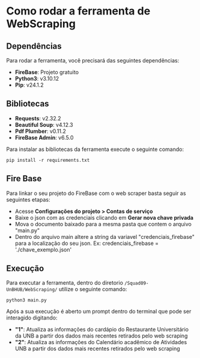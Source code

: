 # Como rodar a ferramenta de WebScraping

## Dependências

Para rodar a ferramenta, você precisará das seguintes dependências:

- **FireBase**: Projeto gratuito
- **Python3**: v3.10.12
- **Pip**: v24.1.2

## Bibliotecas

- **Requests**: v2.32.2
- **Beautiful Soup**: v4.12.3
- **Pdf Plumber**: v0.11.2
- **FireBase Admin**: v6.5.0

Para instalar as bibliotecas da ferramenta execute o seguinte comando:

```
pip install -r requirements.txt
```

## Fire Base
Para linkar o seu projeto do FireBase com o web scraper basta seguir as seguintes etapas:
-  Acesse **Configurações do projeto > Contas de serviço**
-  Baixe o json com as credenciais clicando em **Gerar nova chave privada**
-  Mova o documento baixado para a mesma pasta que contem o arquivo "main.py"
-  Dentro do arquivo main altere a string da variavel "credenciais_firebase" para a localização do seu json. Ex: credenciais_firebase = './chave_exemplo.json' 

## Execução

Para executar a ferramenta, dentro do diretorio `/Squad09-UnBHUB/WebScraping/` utilize o seguinte comando:

```
python3 main.py
```
Após a sua execução é aberto um prompt dentro do terminal que pode ser interagido digitando:
- **"1"**: Atualiza as informações do cardápio do Restaurante Universitário da UNB a partir dos dados mais recentes retirados pelo web scraping
- **"2"**: Atualiza as informações do Calendário acadêmico de Atividades UNB a partir dos dados mais recentes retirados pelo web scraping

